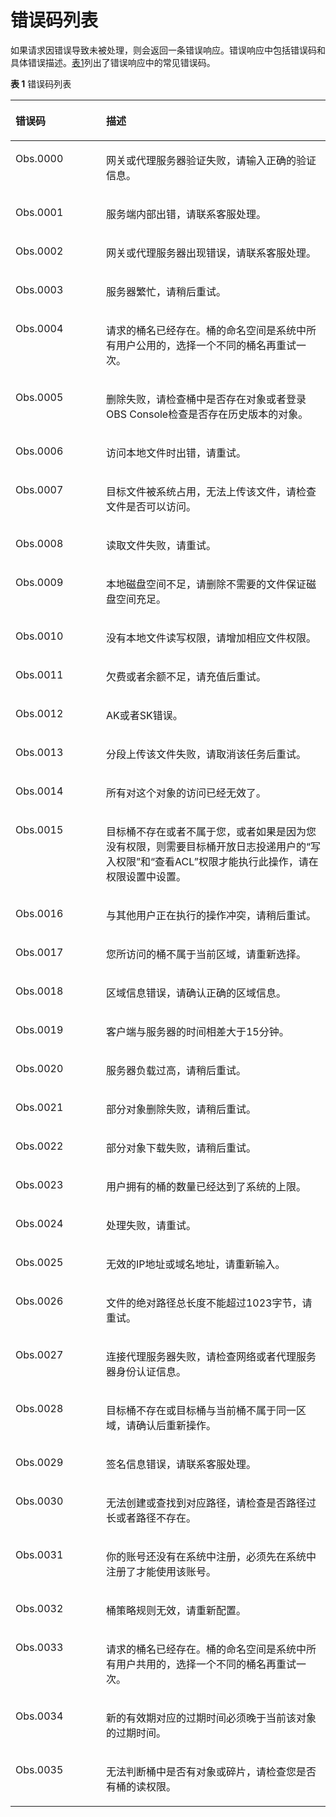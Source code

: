 # 错误码列表<a name="zh-cn_topic_0091515288"></a>

如果请求因错误导致未被处理，则会返回一条错误响应。错误响应中包括错误码和具体错误描述。[表1](#table50167618173651)列出了错误响应中的常见错误码。

**表 1**  错误码列表

<a name="table50167618173651"></a>
<table><thead align="left"><tr id="row52554525173651"><th class="cellrowborder" valign="top" width="28.76%" id="mcps1.2.3.1.1"><p id="p32578321173731"><a name="p32578321173731"></a><a name="p32578321173731"></a>错误码</p>
</th>
<th class="cellrowborder" valign="top" width="71.24000000000001%" id="mcps1.2.3.1.2"><p id="p21598326173731"><a name="p21598326173731"></a><a name="p21598326173731"></a>描述</p>
</th>
</tr>
</thead>
<tbody><tr id="row61432158173651"><td class="cellrowborder" valign="top" width="28.76%" headers="mcps1.2.3.1.1 "><p id="p20919686195132"><a name="p20919686195132"></a><a name="p20919686195132"></a>Obs.0000</p>
</td>
<td class="cellrowborder" valign="top" width="71.24000000000001%" headers="mcps1.2.3.1.2 "><p id="p1866292217386"><a name="p1866292217386"></a><a name="p1866292217386"></a>网关或代理服务器验证失败，请输入正确的验证信息。</p>
</td>
</tr>
<tr id="row4967814173651"><td class="cellrowborder" valign="top" width="28.76%" headers="mcps1.2.3.1.1 "><p id="p16739388195132"><a name="p16739388195132"></a><a name="p16739388195132"></a>Obs.0001</p>
</td>
<td class="cellrowborder" valign="top" width="71.24000000000001%" headers="mcps1.2.3.1.2 "><p id="p4927993017386"><a name="p4927993017386"></a><a name="p4927993017386"></a>服务端内部出错，请联系客服处理。</p>
</td>
</tr>
<tr id="row11635827173651"><td class="cellrowborder" valign="top" width="28.76%" headers="mcps1.2.3.1.1 "><p id="p56310107195132"><a name="p56310107195132"></a><a name="p56310107195132"></a>Obs.0002</p>
</td>
<td class="cellrowborder" valign="top" width="71.24000000000001%" headers="mcps1.2.3.1.2 "><p id="p2182699317386"><a name="p2182699317386"></a><a name="p2182699317386"></a>网关或代理服务器出现错误，请联系客服处理。</p>
</td>
</tr>
<tr id="row23405464173651"><td class="cellrowborder" valign="top" width="28.76%" headers="mcps1.2.3.1.1 "><p id="p46552316195132"><a name="p46552316195132"></a><a name="p46552316195132"></a>Obs.0003</p>
</td>
<td class="cellrowborder" valign="top" width="71.24000000000001%" headers="mcps1.2.3.1.2 "><p id="p707742617386"><a name="p707742617386"></a><a name="p707742617386"></a>服务器繁忙，请稍后重试。</p>
</td>
</tr>
<tr id="row3974808417636"><td class="cellrowborder" valign="top" width="28.76%" headers="mcps1.2.3.1.1 "><p id="p46662660195132"><a name="p46662660195132"></a><a name="p46662660195132"></a>Obs.0004</p>
</td>
<td class="cellrowborder" valign="top" width="71.24000000000001%" headers="mcps1.2.3.1.2 "><p id="p213527317636"><a name="p213527317636"></a><a name="p213527317636"></a>请求的桶名已经存在。桶的命名空间是系统中所有用户公用的，选择一个不同的桶名再重试一次。</p>
</td>
</tr>
<tr id="row844593017344"><td class="cellrowborder" valign="top" width="28.76%" headers="mcps1.2.3.1.1 "><p id="p59994333195132"><a name="p59994333195132"></a><a name="p59994333195132"></a>Obs.0005</p>
</td>
<td class="cellrowborder" valign="top" width="71.24000000000001%" headers="mcps1.2.3.1.2 "><p id="p4893773517344"><a name="p4893773517344"></a><a name="p4893773517344"></a>删除失败，请检查桶中是否存在对象或者登录OBS Console检查是否存在历史版本的对象。</p>
</td>
</tr>
<tr id="row11296810173651"><td class="cellrowborder" valign="top" width="28.76%" headers="mcps1.2.3.1.1 "><p id="p47998522195132"><a name="p47998522195132"></a><a name="p47998522195132"></a>Obs.0006</p>
</td>
<td class="cellrowborder" valign="top" width="71.24000000000001%" headers="mcps1.2.3.1.2 "><p id="p6140570417386"><a name="p6140570417386"></a><a name="p6140570417386"></a>访问本地文件时出错，请重试。</p>
</td>
</tr>
<tr id="row3265318173651"><td class="cellrowborder" valign="top" width="28.76%" headers="mcps1.2.3.1.1 "><p id="p27204566195132"><a name="p27204566195132"></a><a name="p27204566195132"></a>Obs.0007</p>
</td>
<td class="cellrowborder" valign="top" width="71.24000000000001%" headers="mcps1.2.3.1.2 "><p id="p314654417386"><a name="p314654417386"></a><a name="p314654417386"></a>目标文件被系统占用，无法上传该文件，请检查文件是否可以访问。</p>
</td>
</tr>
<tr id="row10048093173651"><td class="cellrowborder" valign="top" width="28.76%" headers="mcps1.2.3.1.1 "><p id="p35013940195132"><a name="p35013940195132"></a><a name="p35013940195132"></a>Obs.0008</p>
</td>
<td class="cellrowborder" valign="top" width="71.24000000000001%" headers="mcps1.2.3.1.2 "><p id="p1212957717386"><a name="p1212957717386"></a><a name="p1212957717386"></a>读取文件失败，请重试。</p>
</td>
</tr>
<tr id="row19559764173651"><td class="cellrowborder" valign="top" width="28.76%" headers="mcps1.2.3.1.1 "><p id="p23794271195132"><a name="p23794271195132"></a><a name="p23794271195132"></a>Obs.0009</p>
</td>
<td class="cellrowborder" valign="top" width="71.24000000000001%" headers="mcps1.2.3.1.2 "><p id="p1276605017386"><a name="p1276605017386"></a><a name="p1276605017386"></a>本地磁盘空间不足，请删除不需要的文件保证磁盘空间充足。</p>
</td>
</tr>
<tr id="row35254551173651"><td class="cellrowborder" valign="top" width="28.76%" headers="mcps1.2.3.1.1 "><p id="p31937195195132"><a name="p31937195195132"></a><a name="p31937195195132"></a>Obs.0010</p>
</td>
<td class="cellrowborder" valign="top" width="71.24000000000001%" headers="mcps1.2.3.1.2 "><p id="p3192247517386"><a name="p3192247517386"></a><a name="p3192247517386"></a>没有本地文件读写权限，请增加相应文件权限。</p>
</td>
</tr>
<tr id="row29066043173651"><td class="cellrowborder" valign="top" width="28.76%" headers="mcps1.2.3.1.1 "><p id="p62548337195132"><a name="p62548337195132"></a><a name="p62548337195132"></a>Obs.0011</p>
</td>
<td class="cellrowborder" valign="top" width="71.24000000000001%" headers="mcps1.2.3.1.2 "><p id="p5181787917386"><a name="p5181787917386"></a><a name="p5181787917386"></a>欠费或者余额不足，请充值后重试。</p>
</td>
</tr>
<tr id="row28371785173651"><td class="cellrowborder" valign="top" width="28.76%" headers="mcps1.2.3.1.1 "><p id="p30819542195132"><a name="p30819542195132"></a><a name="p30819542195132"></a>Obs.0012</p>
</td>
<td class="cellrowborder" valign="top" width="71.24000000000001%" headers="mcps1.2.3.1.2 "><p id="p2318361817386"><a name="p2318361817386"></a><a name="p2318361817386"></a>AK或者SK错误。</p>
</td>
</tr>
<tr id="row44049661173651"><td class="cellrowborder" valign="top" width="28.76%" headers="mcps1.2.3.1.1 "><p id="p53085828195132"><a name="p53085828195132"></a><a name="p53085828195132"></a>Obs.0013</p>
</td>
<td class="cellrowborder" valign="top" width="71.24000000000001%" headers="mcps1.2.3.1.2 "><p id="p2417769117386"><a name="p2417769117386"></a><a name="p2417769117386"></a>分段上传该文件失败，请取消该任务后重试。</p>
</td>
</tr>
<tr id="row15993949173651"><td class="cellrowborder" valign="top" width="28.76%" headers="mcps1.2.3.1.1 "><p id="p44863086195132"><a name="p44863086195132"></a><a name="p44863086195132"></a>Obs.0014</p>
</td>
<td class="cellrowborder" valign="top" width="71.24000000000001%" headers="mcps1.2.3.1.2 "><p id="p62406315164022"><a name="p62406315164022"></a><a name="p62406315164022"></a>所有对这个对象的访问已经无效了。</p>
</td>
</tr>
<tr id="row15858547173651"><td class="cellrowborder" valign="top" width="28.76%" headers="mcps1.2.3.1.1 "><p id="p23173007195132"><a name="p23173007195132"></a><a name="p23173007195132"></a>Obs.0015</p>
</td>
<td class="cellrowborder" valign="top" width="71.24000000000001%" headers="mcps1.2.3.1.2 "><p id="p11565767114749"><a name="p11565767114749"></a><a name="p11565767114749"></a>目标桶不存在或者不属于您，或者如果是因为您没有权限，则需要目标桶开放日志投递用户的“写入权限”和“查看ACL”权限才能执行此操作，请在权限设置中设置。</p>
</td>
</tr>
<tr id="row26976423173651"><td class="cellrowborder" valign="top" width="28.76%" headers="mcps1.2.3.1.1 "><p id="p48797354195132"><a name="p48797354195132"></a><a name="p48797354195132"></a>Obs.0016</p>
</td>
<td class="cellrowborder" valign="top" width="71.24000000000001%" headers="mcps1.2.3.1.2 "><p id="p1012906017386"><a name="p1012906017386"></a><a name="p1012906017386"></a>与其他用户正在执行的操作冲突，请稍后重试。</p>
</td>
</tr>
<tr id="row34841921173651"><td class="cellrowborder" valign="top" width="28.76%" headers="mcps1.2.3.1.1 "><p id="p5573386195132"><a name="p5573386195132"></a><a name="p5573386195132"></a>Obs.0017</p>
</td>
<td class="cellrowborder" valign="top" width="71.24000000000001%" headers="mcps1.2.3.1.2 "><p id="p211036217386"><a name="p211036217386"></a><a name="p211036217386"></a>您所访问的桶不属于当前区域，请重新选择。</p>
</td>
</tr>
<tr id="row24168049173651"><td class="cellrowborder" valign="top" width="28.76%" headers="mcps1.2.3.1.1 "><p id="p36467011195132"><a name="p36467011195132"></a><a name="p36467011195132"></a>Obs.0018</p>
</td>
<td class="cellrowborder" valign="top" width="71.24000000000001%" headers="mcps1.2.3.1.2 "><p id="p6205894817386"><a name="p6205894817386"></a><a name="p6205894817386"></a>区域信息错误，请确认正确的区域信息。</p>
</td>
</tr>
<tr id="row29140860173651"><td class="cellrowborder" valign="top" width="28.76%" headers="mcps1.2.3.1.1 "><p id="p9340910195132"><a name="p9340910195132"></a><a name="p9340910195132"></a>Obs.0019</p>
</td>
<td class="cellrowborder" valign="top" width="71.24000000000001%" headers="mcps1.2.3.1.2 "><p id="p959903017386"><a name="p959903017386"></a><a name="p959903017386"></a>客户端与服务器的时间相差大于15分钟。</p>
</td>
</tr>
<tr id="row1621471173651"><td class="cellrowborder" valign="top" width="28.76%" headers="mcps1.2.3.1.1 "><p id="p31528560195132"><a name="p31528560195132"></a><a name="p31528560195132"></a>Obs.0020</p>
</td>
<td class="cellrowborder" valign="top" width="71.24000000000001%" headers="mcps1.2.3.1.2 "><p id="p3822980017386"><a name="p3822980017386"></a><a name="p3822980017386"></a>服务器负载过高，请稍后重试。</p>
</td>
</tr>
<tr id="row49023273173651"><td class="cellrowborder" valign="top" width="28.76%" headers="mcps1.2.3.1.1 "><p id="p33088947195132"><a name="p33088947195132"></a><a name="p33088947195132"></a>Obs.0021</p>
</td>
<td class="cellrowborder" valign="top" width="71.24000000000001%" headers="mcps1.2.3.1.2 "><p id="p1934565217386"><a name="p1934565217386"></a><a name="p1934565217386"></a>部分对象删除失败，请稍后重试。</p>
</td>
</tr>
<tr id="row34440371173651"><td class="cellrowborder" valign="top" width="28.76%" headers="mcps1.2.3.1.1 "><p id="p29760233195132"><a name="p29760233195132"></a><a name="p29760233195132"></a>Obs.0022</p>
</td>
<td class="cellrowborder" valign="top" width="71.24000000000001%" headers="mcps1.2.3.1.2 "><p id="p1011946117386"><a name="p1011946117386"></a><a name="p1011946117386"></a>部分对象下载失败，请稍后重试。</p>
</td>
</tr>
<tr id="row2461864173651"><td class="cellrowborder" valign="top" width="28.76%" headers="mcps1.2.3.1.1 "><p id="p19047504195132"><a name="p19047504195132"></a><a name="p19047504195132"></a>Obs.0023</p>
</td>
<td class="cellrowborder" valign="top" width="71.24000000000001%" headers="mcps1.2.3.1.2 "><p id="p6222142917386"><a name="p6222142917386"></a><a name="p6222142917386"></a>用户拥有的桶的数量已经达到了系统的上限。</p>
</td>
</tr>
<tr id="row12851391173651"><td class="cellrowborder" valign="top" width="28.76%" headers="mcps1.2.3.1.1 "><p id="p61204456195132"><a name="p61204456195132"></a><a name="p61204456195132"></a>Obs.0024</p>
</td>
<td class="cellrowborder" valign="top" width="71.24000000000001%" headers="mcps1.2.3.1.2 "><p id="p6093911117386"><a name="p6093911117386"></a><a name="p6093911117386"></a>处理失败，请重试。</p>
</td>
</tr>
<tr id="row12676108171851"><td class="cellrowborder" valign="top" width="28.76%" headers="mcps1.2.3.1.1 "><p id="p57762877195132"><a name="p57762877195132"></a><a name="p57762877195132"></a>Obs.0025</p>
</td>
<td class="cellrowborder" valign="top" width="71.24000000000001%" headers="mcps1.2.3.1.2 "><p id="p20067333171851"><a name="p20067333171851"></a><a name="p20067333171851"></a>无效的IP地址或域名地址，请重新输入。</p>
</td>
</tr>
<tr id="row59761684173651"><td class="cellrowborder" valign="top" width="28.76%" headers="mcps1.2.3.1.1 "><p id="p31879970195132"><a name="p31879970195132"></a><a name="p31879970195132"></a>Obs.0026</p>
</td>
<td class="cellrowborder" valign="top" width="71.24000000000001%" headers="mcps1.2.3.1.2 "><p id="p6264668917386"><a name="p6264668917386"></a><a name="p6264668917386"></a>文件的绝对路径总长度不能超过1023字节，请重试。</p>
</td>
</tr>
<tr id="row15191585173651"><td class="cellrowborder" valign="top" width="28.76%" headers="mcps1.2.3.1.1 "><p id="p20831859195132"><a name="p20831859195132"></a><a name="p20831859195132"></a>Obs.0027</p>
</td>
<td class="cellrowborder" valign="top" width="71.24000000000001%" headers="mcps1.2.3.1.2 "><p id="p3540892117386"><a name="p3540892117386"></a><a name="p3540892117386"></a>连接代理服务器失败，请检查网络或者代理服务器身份认证信息。</p>
</td>
</tr>
<tr id="row11481991173651"><td class="cellrowborder" valign="top" width="28.76%" headers="mcps1.2.3.1.1 "><p id="p19822290195132"><a name="p19822290195132"></a><a name="p19822290195132"></a>Obs.0028</p>
</td>
<td class="cellrowborder" valign="top" width="71.24000000000001%" headers="mcps1.2.3.1.2 "><p id="p2474072917386"><a name="p2474072917386"></a><a name="p2474072917386"></a>目标桶不存在或目标桶与当前桶不属于同一区域，请确认后重新操作。</p>
</td>
</tr>
<tr id="row66359153173651"><td class="cellrowborder" valign="top" width="28.76%" headers="mcps1.2.3.1.1 "><p id="p22043753195132"><a name="p22043753195132"></a><a name="p22043753195132"></a>Obs.0029</p>
</td>
<td class="cellrowborder" valign="top" width="71.24000000000001%" headers="mcps1.2.3.1.2 "><p id="p5081633417386"><a name="p5081633417386"></a><a name="p5081633417386"></a>签名信息错误，请联系客服处理。</p>
</td>
</tr>
<tr id="row3955647173651"><td class="cellrowborder" valign="top" width="28.76%" headers="mcps1.2.3.1.1 "><p id="p30878125195132"><a name="p30878125195132"></a><a name="p30878125195132"></a>Obs.0030</p>
</td>
<td class="cellrowborder" valign="top" width="71.24000000000001%" headers="mcps1.2.3.1.2 "><p id="p176507417386"><a name="p176507417386"></a><a name="p176507417386"></a>无法创建或查找到对应路径，请检查是否路径过长或者路径不存在。</p>
</td>
</tr>
<tr id="row27427029171527"><td class="cellrowborder" valign="top" width="28.76%" headers="mcps1.2.3.1.1 "><p id="p28684312195132"><a name="p28684312195132"></a><a name="p28684312195132"></a>Obs.0031</p>
</td>
<td class="cellrowborder" valign="top" width="71.24000000000001%" headers="mcps1.2.3.1.2 "><p id="p46696090171648"><a name="p46696090171648"></a><a name="p46696090171648"></a>你的账号还没有在系统中注册，必须先在系统中注册了才能使用该账号。</p>
</td>
</tr>
<tr id="row3917222717164"><td class="cellrowborder" valign="top" width="28.76%" headers="mcps1.2.3.1.1 "><p id="p40007406195132"><a name="p40007406195132"></a><a name="p40007406195132"></a>Obs.0032</p>
</td>
<td class="cellrowborder" valign="top" width="71.24000000000001%" headers="mcps1.2.3.1.2 "><p id="p16478426171648"><a name="p16478426171648"></a><a name="p16478426171648"></a>桶策略规则无效，请重新配置。</p>
</td>
</tr>
<tr id="row46347315171625"><td class="cellrowborder" valign="top" width="28.76%" headers="mcps1.2.3.1.1 "><p id="p40152056195132"><a name="p40152056195132"></a><a name="p40152056195132"></a>Obs.0033</p>
</td>
<td class="cellrowborder" valign="top" width="71.24000000000001%" headers="mcps1.2.3.1.2 "><p id="p23183687171648"><a name="p23183687171648"></a><a name="p23183687171648"></a>请求的桶名已经存在。桶的命名空间是系统中所有用户共用的，选择一个不同的桶名再重试一次。</p>
</td>
</tr>
<tr id="row19510255171615"><td class="cellrowborder" valign="top" width="28.76%" headers="mcps1.2.3.1.1 "><p id="p11384394195132"><a name="p11384394195132"></a><a name="p11384394195132"></a>Obs.0034</p>
</td>
<td class="cellrowborder" valign="top" width="71.24000000000001%" headers="mcps1.2.3.1.2 "><p id="p24421024171648"><a name="p24421024171648"></a><a name="p24421024171648"></a>新的有效期对应的过期时间必须晚于当前该对象的过期时间。</p>
</td>
</tr>
<tr id="row4739939717160"><td class="cellrowborder" valign="top" width="28.76%" headers="mcps1.2.3.1.1 "><p id="p44833536195132"><a name="p44833536195132"></a><a name="p44833536195132"></a>Obs.0035</p>
</td>
<td class="cellrowborder" valign="top" width="71.24000000000001%" headers="mcps1.2.3.1.2 "><p id="p1485784171648"><a name="p1485784171648"></a><a name="p1485784171648"></a>无法判断桶中是否有对象或碎片，请检查您是否有桶的读权限。</p>
</td>
</tr>
</tbody>
</table>

